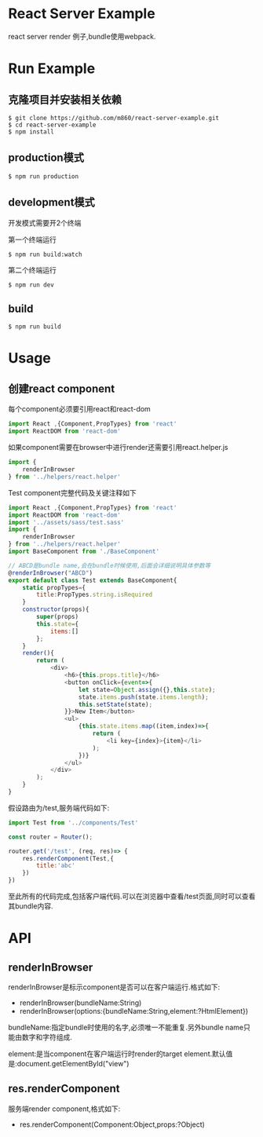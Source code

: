 # React Server Example

react server render 例子,bundle使用webpack.

# Run Example

## 克隆项目并安装相关依赖

```shell
$ git clone https://github.com/m860/react-server-example.git
$ cd react-server-example
$ npm install
```

## production模式

```shell
$ npm run production
```

## development模式

开发模式需要开2个终端

第一个终端运行

```shell
$ npm run build:watch
```

第二个终端运行

```shell
$ npm run dev
```

## build

```shell
$ npm run build
```

# Usage

## 创建react component

每个component必须要引用react和react-dom

```javascript
import React ,{Component,PropTypes} from 'react'
import ReactDOM from 'react-dom'
```

如果component需要在browser中进行render还需要引用react.helper.js

```javascript
import {
	renderInBrowser
} from '../helpers/react.helper'
```

Test component完整代码及关键注释如下

```javascript
import React ,{Component,PropTypes} from 'react'
import ReactDOM from 'react-dom'
import '../assets/sass/test.sass'
import {
	renderInBrowser
} from '../helpers/react.helper'
import BaseComponent from './BaseComponent'

// ABCD是bundle name,会在bundle时候使用,后面会详细说明具体参数等
@renderInBrowser("ABCD")
export default class Test extends BaseComponent{
	static propTypes={
		title:PropTypes.string.isRequired
	}
	constructor(props){
		super(props)
		this.state={
			items:[]
		};
	}
	render(){
		return (
			<div>
				<h6>{this.props.title}</h6>
				<button onClick={event=>{
					let state=Object.assign({},this.state);
					state.items.push(state.items.length);
					this.setState(state);
				}}>New Item</button>
				<ul>
					{this.state.items.map((item,index)=>{
						return (
							<li key={index}>{item}</li>
						);
					})}
				</ul>
			</div>
		);
	}
}
```

假设路由为/test,服务端代码如下:

```javascript
import Test from '../components/Test'

const router = Router();

router.get('/test', (req, res)=> {
	res.renderComponent(Test,{
		title:'abc'
	})
})
```

至此所有的代码完成,包括客户端代码.可以在浏览器中查看/test页面,同时可以查看其bundle内容.

# API

## renderInBrowser

renderInBrowser是标示component是否可以在客户端运行.格式如下:

* renderInBrowser(bundleName:String)
* renderInBrowser(options:{bundleName:String,element:?HtmlElement})

bundleName:指定bundle时使用的名字,必须唯一不能重复.另外bundle name只能由数字和字符组成.

element:是当component在客户端运行时render的target element.默认值是:document.getElementById("view")

## res.renderComponent

服务端render component,格式如下:

* res.renderComponent(Component:Object,props:?Object)